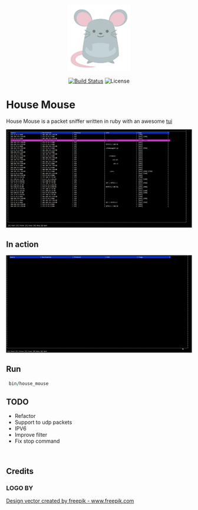 <p align="center"><img src="./docs/logo.png" width="170"></p>

<p align="center">
<a href="https://travis-ci.org/arthurfsilva/house_mouse"><img src="https://travis-ci.org/arthurfsilva/house_mouse.svg?branch=master" alt="Build Status"></a>
<img src="https://img.shields.io/badge/license-MIT-brightgreen" alt="License">
</p>


# House Mouse

House Mouse is a packet sniffer written in ruby with an awesome <a href="https://en.wikipedia.org/wiki/Text-based_user_interface">tui</a>

<img src="./docs/screenshot1.png">

## In action
<img src="./docs/firstcapture.gif">

## Run

```ruby
 bin/house_mouse
```

## TODO
 - Refactor
 - Support to udp packets
 - IPV6
 - Improve filter
 - Fix stop command

<br />

## Credits
### LOGO BY
<a href="https://www.freepik.com/vectors/design">Design vector created by freepik - www.freepik.com</a>
